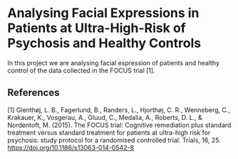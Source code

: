 # Analysing Facial Expressions in Patients at Ultra-High-Risk of Psychosis and Healthy Controls

In this project we are analysing facial espression of patients and healthy control of the data collected in the FOCUS trial [1].


## References
[1] Glenthøj, L. B., Fagerlund, B., Randers, L., Hjorthøj, C. R., Wenneberg, C., Krakauer, K., Vosgerau, A., Gluud, C., Medalia, A., Roberts, D. L., & Nordentoft, M. (2015). The FOCUS trial: Cognitive remediation plus standard treatment versus standard treatment for patients at ultra-high risk for psychosis: study protocol for a randomised controlled trial. Trials, 16, 25. https://doi.org/10.1186/s13063-014-0542-8
